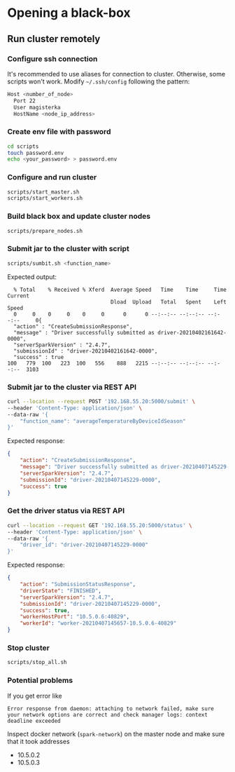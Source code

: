 # Opening a black-box

## Run cluster remotely

### Configure ssh connection

It's recommended to use aliases for connection to cluster. Otherwise, some scripts won't work. Modify `~/.ssh/config`
following the pattern:

```bash
Host <number_of_node>
  Port 22
  User magisterka
  HostName <node_ip_address>
```

### Create env file with password

```bash
cd scripts
touch password.env
echo <your_password> > password.env
```

### Configure and run cluster

```bash
scripts/start_master.sh
scripts/start_workers.sh
```

### Build black box and update cluster nodes

```bash
scripts/prepare_nodes.sh
```

### Submit jar to the cluster with script

```bash
scripts/sumbit.sh <function_name>
```

Expected output:
```
  % Total    % Received % Xferd  Average Speed   Time    Time     Time  Current
                                 Dload  Upload   Total   Spent    Left  Speed
  0     0    0     0    0     0      0      0 --:--:-- --:--:-- --:--:--     0{
  "action" : "CreateSubmissionResponse",
  "message" : "Driver successfully submitted as driver-20210402161642-0000",
  "serverSparkVersion" : "2.4.7",
  "submissionId" : "driver-20210402161642-0000",
  "success" : true
100   779  100   223  100   556    888   2215 --:--:-- --:--:-- --:--:--  3103
```

### Submit jar to the cluster via REST API
```bash
curl --location --request POST '192.168.55.20:5000/submit' \
--header 'Content-Type: application/json' \
--data-raw '{
    "function_name": "averageTemperatureByDeviceIdSeason"
}'
```

Expected response:
```json
{
    "action": "CreateSubmissionResponse",
    "message": "Driver successfully submitted as driver-20210407145229-0000",
    "serverSparkVersion": "2.4.7",
    "submissionId": "driver-20210407145229-0000",
    "success": true
}
```

### Get the driver status via REST API
```bash
curl --location --request GET '192.168.55.20:5000/status' \
--header 'Content-Type: application/json' \
--data-raw '{
    "driver_id": "driver-20210407145229-0000"
}'
```

Expected response:
```json
{
    "action": "SubmissionStatusResponse",
    "driverState": "FINISHED",
    "serverSparkVersion": "2.4.7",
    "submissionId": "driver-20210407145229-0000",
    "success": true,
    "workerHostPort": "10.5.0.6:40829",
    "workerId": "worker-20210407145657-10.5.0.6-40829"
}
```

### Stop cluster

```bash
scripts/stop_all.sh
```

### Potential problems

If you get error like

```
Error response from daemon: attaching to network failed, make sure your network options are correct and check manager logs: context deadline exceeded
```

Inspect docker network (`spark-network`) on the master node and make sure that it took addresses

- 10.5.0.2
- 10.5.0.3
